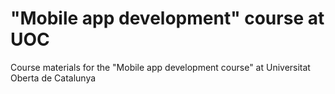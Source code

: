 # "Mobile app development" course at UOC
Course materials for the "Mobile app development course" at Universitat Oberta de Catalunya
